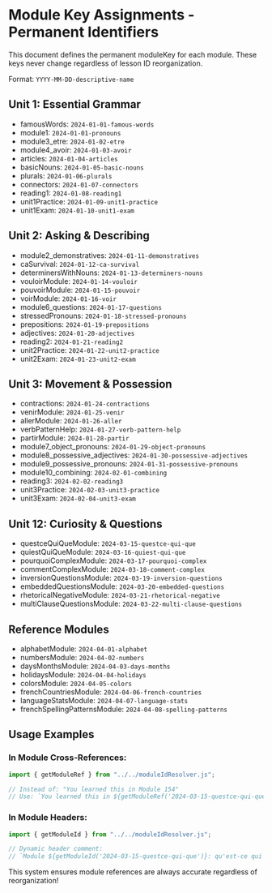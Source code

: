 # Module Key Assignments - Permanent Identifiers

This document defines the permanent moduleKey for each module. These keys never change regardless of lesson ID reorganization.

Format: `YYYY-MM-DD-descriptive-name`

## Unit 1: Essential Grammar

- famousWords: `2024-01-01-famous-words`
- module1: `2024-01-01-pronouns`
- module3_etre: `2024-01-02-etre`
- module4_avoir: `2024-01-03-avoir`
- articles: `2024-01-04-articles`
- basicNouns: `2024-01-05-basic-nouns`
- plurals: `2024-01-06-plurals`
- connectors: `2024-01-07-connectors`
- reading1: `2024-01-08-reading1`
- unit1Practice: `2024-01-09-unit1-practice`
- unit1Exam: `2024-01-10-unit1-exam`

## Unit 2: Asking & Describing

- module2_demonstratives: `2024-01-11-demonstratives`
- caSurvival: `2024-01-12-ca-survival`
- determinersWithNouns: `2024-01-13-determiners-nouns`
- vouloirModule: `2024-01-14-vouloir`
- pouvoirModule: `2024-01-15-pouvoir`
- voirModule: `2024-01-16-voir`
- module6_questions: `2024-01-17-questions`
- stressedPronouns: `2024-01-18-stressed-pronouns`
- prepositions: `2024-01-19-prepositions`
- adjectives: `2024-01-20-adjectives`
- reading2: `2024-01-21-reading2`
- unit2Practice: `2024-01-22-unit2-practice`
- unit2Exam: `2024-01-23-unit2-exam`

## Unit 3: Movement & Possession

- contractions: `2024-01-24-contractions`
- venirModule: `2024-01-25-venir`
- allerModule: `2024-01-26-aller`
- verbPatternHelp: `2024-01-27-verb-pattern-help`
- partirModule: `2024-01-28-partir`
- module7_object_pronouns: `2024-01-29-object-pronouns`
- module8_possessive_adjectives: `2024-01-30-possessive-adjectives`
- module9_possessive_pronouns: `2024-01-31-possessive-pronouns`
- module10_combining: `2024-02-01-combining`
- reading3: `2024-02-02-reading3`
- unit3Practice: `2024-02-03-unit3-practice`
- unit3Exam: `2024-02-04-unit3-exam`

## Unit 12: Curiosity & Questions

- questceQuiQueModule: `2024-03-15-questce-qui-que`
- quiestQuiQueModule: `2024-03-16-quiest-qui-que`
- pourquoiComplexModule: `2024-03-17-pourquoi-complex`
- commentComplexModule: `2024-03-18-comment-complex`
- inversionQuestionsModule: `2024-03-19-inversion-questions`
- embeddedQuestionsModule: `2024-03-20-embedded-questions`
- rhetoricalNegativeModule: `2024-03-21-rhetorical-negative`
- multiClauseQuestionsModule: `2024-03-22-multi-clause-questions`

## Reference Modules

- alphabetModule: `2024-04-01-alphabet`
- numbersModule: `2024-04-02-numbers`
- daysMonthsModule: `2024-04-03-days-months`
- holidaysModule: `2024-04-04-holidays`
- colorsModule: `2024-04-05-colors`
- frenchCountriesModule: `2024-04-06-french-countries`
- languageStatsModule: `2024-04-07-language-stats`
- frenchSpellingPatternsModule: `2024-04-08-spelling-patterns`

## Usage Examples

### In Module Cross-References:

```javascript
import { getModuleRef } from "../../moduleIdResolver.js";

// Instead of: "You learned this in Module 154"
// Use: `You learned this in ${getModuleRef('2024-03-15-questce-qui-que')}`
```

### In Module Headers:

```javascript
import { getModuleId } from "../../moduleIdResolver.js";

// Dynamic header comment:
// `Module ${getModuleId('2024-03-15-questce-qui-que')}: qu'est-ce qui vs qu'est-ce que`
```

This system ensures module references are always accurate regardless of reorganization!

